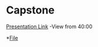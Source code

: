 # Capstone

[Presentation Link](https://wmedu.hosted.panopto.com/Panopto/Pages/Embed.aspx?id=fe7a20b9-4e4e-4201-862e-ae9400f7cee9) -View from 40:00

*[File](https://github.com/jmoyang/Capstone/tree/main/VDOT)
